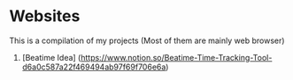 # Websites
This is a compilation of my projects (Most of them are mainly web browser)

1. [Beatime Idea] (https://www.notion.so/Beatime-Time-Tracking-Tool-d6a0c587a22f469494ab97f69f706e6a)
